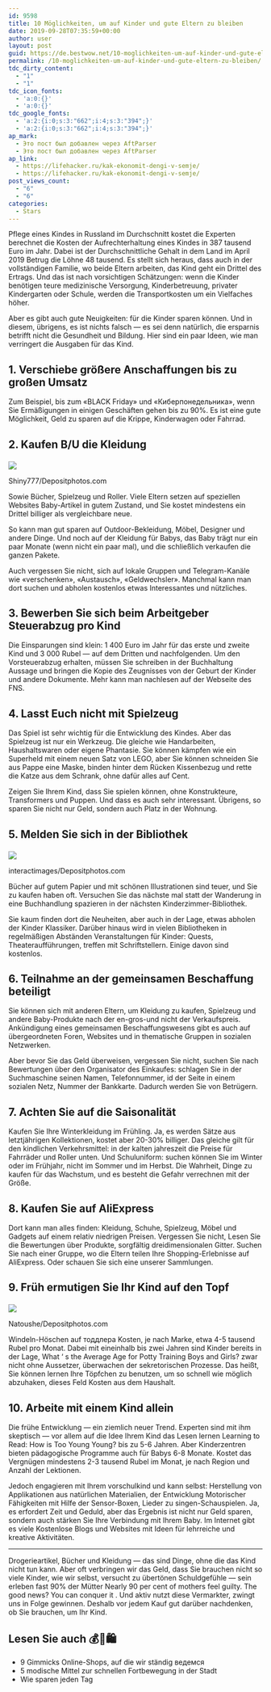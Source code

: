 ```yaml
---
id: 9598
title: 10 Möglichkeiten, um auf Kinder und gute Eltern zu bleiben
date: 2019-09-28T07:35:59+00:00
author: user
layout: post
guid: https://de.bestwow.net/10-moglichkeiten-um-auf-kinder-und-gute-eltern-zu-bleiben/
permalink: /10-moglichkeiten-um-auf-kinder-und-gute-eltern-zu-bleiben/
tdc_dirty_content:
  - "1"
  - "1"
tdc_icon_fonts:
  - 'a:0:{}'
  - 'a:0:{}'
tdc_google_fonts:
  - 'a:2:{i:0;s:3:"662";i:4;s:3:"394";}'
  - 'a:2:{i:0;s:3:"662";i:4;s:3:"394";}'
ap_mark:
  - Это пост был добавлен через AftParser
  - Это пост был добавлен через AftParser
ap_link:
  - https://lifehacker.ru/kak-ekonomit-dengi-v-semje/
  - https://lifehacker.ru/kak-ekonomit-dengi-v-semje/
post_views_count:
  - "6"
  - "6"
categories:
  - Stars
---
```

Pflege eines Kindes in Russland im Durchschnitt kostet <span><span> die Experten berechnet die Kosten der Aufrechterhaltung eines Kindes </span> </span> in 387 tausend Euro im Jahr. Dabei ist der Durchschnittliche Gehalt in dem Land im April 2019 Betrug <span><span> die Löhne </span> </span> 48 tausend. Es stellt sich heraus, dass auch in der vollständigen Familie, wo beide Eltern arbeiten, das Kind geht ein Drittel des Ertrags. Und das ist nach vorsichtigen Schätzungen: wenn die Kinder benötigen teure medizinische Versorgung, Kinderbetreuung, privater Kindergarten oder Schule, werden die Transportkosten um ein Vielfaches höher.

Aber es gibt auch gute Neuigkeiten: für die Kinder sparen können. Und in diesem, übrigens, es ist nichts falsch — es sei denn natürlich, die ersparnis betrifft nicht die Gesundheit und Bildung. Hier sind ein paar Ideen, wie man verringert die Ausgaben für das Kind.

## 1. Verschiebe größere Anschaffungen bis zu großen Umsatz

Zum Beispiel, bis zum «BLACK Friday» und «Киберпонедельника», wenn Sie Ermäßigungen in einigen Geschäften gehen bis zu 90%. Es ist eine gute Möglichkeit, Geld zu sparen auf die Krippe, Kinderwagen oder Fahrrad.

## 2. Kaufen B/U die Kleidung<figure>

![](https://de.bestwow.net/wp-content/uploads/2019/09/10-sposobov-sekonomit-na-rebenke-i-ostat-sya-horoshim-roditelem-1.jpg) <figcaption> Shiny777/Depositphotos.com</figcaption></figure> 

Sowie Bücher, Spielzeug und Roller. Viele Eltern setzen auf speziellen Websites Baby-Artikel in gutem Zustand, und Sie kostet mindestens ein Drittel billiger als vergleichbare neue.

So kann man gut sparen auf Outdoor-Bekleidung, Möbel, Designer und andere Dinge. Und noch auf der Kleidung für Babys, das Baby trägt nur ein paar Monate (wenn nicht ein paar mal), und die schließlich verkaufen die ganzen Pakete.

Auch vergessen Sie nicht, sich auf lokale Gruppen und Telegram-Kanäle wie «verschenken», «Austausch», «Geldwechsler». Manchmal kann man dort suchen und abholen kostenlos etwas Interessantes und nützliches.

## 3. Bewerben Sie sich beim Arbeitgeber Steuerabzug pro Kind

Die Einsparungen sind klein: 1 400 Euro im Jahr für das erste und zweite Kind und 3 000 Rubel — auf dem Dritten und nachfolgenden. Um den Vorsteuerabzug erhalten, müssen Sie schreiben in der Buchhaltung Aussage und bringen die Kopie des Zeugnisses von der Geburt der Kinder und andere Dokumente. Mehr kann man nachlesen auf der Webseite des FNS.

## 4. Lasst Euch nicht mit Spielzeug

Das Spiel ist sehr wichtig für die Entwicklung des Kindes. Aber das Spielzeug ist nur ein Werkzeug. Die gleiche wie Handarbeiten, Haushaltswaren oder eigene Phantasie. Sie können kämpfen wie ein Superheld mit einem neuen Satz von LEGO, aber Sie können schneiden Sie aus Pappe eine Maske, binden hinter dem Rücken Kissenbezug und rette die Katze aus dem Schrank, ohne dafür alles auf Cent.

Zeigen Sie Ihrem Kind, dass Sie spielen können, ohne Konstrukteure, Transformers und Puppen. Und dass es auch sehr interessant. Übrigens, so sparen Sie nicht nur Geld, sondern auch Platz in der Wohnung.

## 5. Melden Sie sich in der Bibliothek<figure>

![](https://de.bestwow.net/wp-content/uploads/2019/09/10-sposobov-sekonomit-na-rebenke-i-ostat-sya-horoshim-roditelem-2.jpg) <figcaption> interactimages/Depositphotos.com</figcaption></figure> 

Bücher auf gutem Papier und mit schönen Illustrationen sind teuer, und Sie zu kaufen haben oft. Versuchen Sie das nächste mal statt der Wanderung in eine Buchhandlung spazieren in der nächsten Kinderzimmer-Bibliothek.

Sie kaum finden dort die Neuheiten, aber auch in der Lage, etwas abholen der Kinder Klassiker. Darüber hinaus wird in vielen Bibliotheken in regelmäßigen Abständen Veranstaltungen für Kinder: Quests, Theateraufführungen, treffen mit Schriftstellern. Einige davon sind kostenlos.

## 6. Teilnahme an der gemeinsamen Beschaffung beteiligt

Sie können sich mit anderen Eltern, um Kleidung zu kaufen, Spielzeug und andere Baby-Produkte nach der en-gros-und nicht der Verkaufspreis. Ankündigung eines gemeinsamen Beschaffungswesens gibt es auch auf übergeordneten Foren, Websites und in thematische Gruppen in sozialen Netzwerken.

Aber bevor Sie das Geld überweisen, vergessen Sie nicht, suchen Sie nach Bewertungen über den Organisator des Einkaufes: schlagen Sie in der Suchmaschine seinen Namen, Telefonnummer, id der Seite in einem sozialen Netz, Nummer der Bankkarte. Dadurch werden Sie von Betrügern.

## 7. Achten Sie auf die Saisonalität

Kaufen Sie Ihre Winterkleidung im Frühling. Ja, es werden Sätze aus letztjährigen Kollektionen, kostet aber 20-30% billiger. Das gleiche gilt für den kindlichen Verkehrsmittel: in der kalten jahreszeit die Preise für Fahrräder und Roller unten. Und Schuluniform: suchen können Sie im Winter oder im Frühjahr, nicht im Sommer und im Herbst. Die Wahrheit, Dinge zu kaufen für das Wachstum, und es besteht die Gefahr verrechnen mit der Größe.

## 8. Kaufen Sie auf AliExpress

Dort kann man alles finden: Kleidung, Schuhe, Spielzeug, Möbel und Gadgets auf einem relativ niedrigen Preisen. Vergessen Sie nicht, Lesen Sie die Bewertungen über Produkte, sorgfältig dreidimensionalen Gitter. Suchen Sie nach einer Gruppe, wo die Eltern teilen Ihre Shopping-Erlebnisse auf AliExpress. Oder schauen Sie sich eine unserer Sammlungen.

## 9. Früh ermutigen Sie Ihr Kind auf den Topf<figure>

![](https://de.bestwow.net/wp-content/uploads/2019/09/10-sposobov-sekonomit-na-rebenke-i-ostat-sya-horoshim-roditelem-3.jpg) <figcaption>Natoushe/Depositphotos.com</figcaption></figure> 

Windeln-Höschen auf тоддлера Kosten, je nach Marke, etwa 4-5 tausend Rubel pro Monat. Dabei mit eineinhalb bis zwei Jahren sind Kinder bereits in der Lage, <span><span> What &#8216; s the Average Age for Potty Training Boys and Girls? </span> </span>zwar nicht ohne Aussetzer, überwachen der sekretorischen Prozesse. Das heißt, Sie können lernen Ihre Töpfchen zu benutzen, um so schnell wie möglich abzuhaken, dieses Feld Kosten aus dem Haushalt.

## 10. Arbeite mit einem Kind allein

Die frühe Entwicklung — ein ziemlich neuer Trend. Experten sind mit ihm skeptisch — vor allem auf die Idee Ihrem Kind das Lesen lernen <span><span> Learning to Read: How is Too Young Young? </span> </span> bis zu 5-6 Jahren. Aber Kinderzentren bieten pädagogische Programme auch für Babys 6-8 Monate. Kostet das Vergnügen mindestens 2-3 tausend Rubel im Monat, je nach Region und Anzahl der Lektionen.

Jedoch engagieren mit Ihrem vorschulkind und kann selbst: Herstellung von Applikationen aus natürlichen Materialien, der Entwicklung Motorischer Fähigkeiten mit Hilfe der Sensor-Boxen, Lieder zu singen-Schauspielen. Ja, es erfordert Zeit und Geduld, aber das Ergebnis ist nicht nur Geld sparen, sondern auch stärken Sie Ihre Verbindung mit Ihrem Baby. Im Internet gibt es viele Kostenlose Blogs und Websites mit Ideen für lehrreiche und kreative Aktivitäten.

* * *

Drogerieartikel, Bücher und Kleidung — das sind Dinge, ohne die das Kind nicht tun kann. Aber oft verbringen wir das Geld, dass Sie brauchen nicht so viele Kinder, wie wir selbst, versucht zu übertönen Schuldgefühle — sein erleben fast 90% der Mütter <span><span> Nearly 90 per cent of mothers feel guilty. The good news? You can conquer it </span> </span>. Und aktiv nutzt diese Vermarkter, zwingt uns in Folge gewinnen. Deshalb vor jedem Kauf gut darüber nachdenken, ob Sie brauchen, um Ihr Kind.

<div>
  <h2 class="read-also__title">
    <span>Lesen Sie auch</span> <span>💰🛒🛍 </span>
  </h2>
  
  <ul class="read-also__list">
    <li>
      9 Gimmicks Online-Shops, auf die wir ständig ведемся
    </li>
    <li>
      5 modische Mittel zur schnellen Fortbewegung in der Stadt
    </li>
    <li>
      Wie sparen jeden Tag
    </li>
  </ul>
</div>